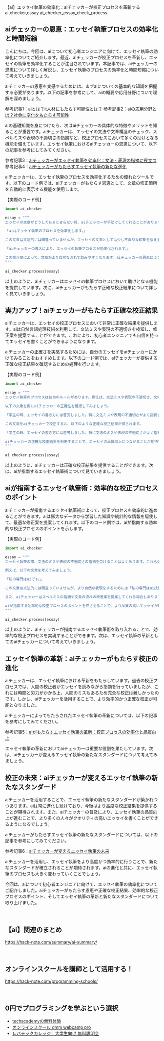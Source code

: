 【ai】エッセイ執筆の効率化：aiチェッカーが校正プロセスを革新する
ai,checker,essay
ai_checker_essay_check_process

## aiチェッカーの恩恵：エッセイ執筆プロセスの効率化と時間短縮

こんにちは。今回は、aiについて初心者エンジニアに向けて、エッセイ執筆の効率化についてご紹介します。最近、aiチェッカーが校正プロセスを革新し、エッセイの執筆を効率化することが注目されています。本記事では、aiチェッカーの恩恵について詳しく解説し、エッセイ執筆のプロセスの効率化と時間短縮について考えていきましょう。

aiチェッカーの恩恵を実感するためには、まずaiについての基本的な知識を把握する必要があります。以下の記事を参考にして、aiの概要や応用分野について理解を深めましょう。

参考記事1：[aiとは？it人材にもたらす可能性とは？](https://news.hapicom.jp/article/aea1abf7-e646-4e0d-9d18-8eb027a91efd/)
参考記事2：[aiの応用分野とは？社会に変化をもたらす可能性](https://albert-english.com/topics/4501)

aiの基礎知識を身につけたら、次はaiチェッカーの具体的な特徴やメリットを知ることが重要です。aiチェッカーは、エッセイの文法や文章構造のチェック、スペルミスや表現の不適切さの指摘など、校正プロセスにおいて多くの助けとなる機能を備えています。エッセイ執筆におけるaiチェッカーの恩恵について、以下の記事を参考にしてみてください。

参考記事3：[aiチェッカーがエッセイ執筆を効率化：文法・表現の指摘に役立つ](https://www.rp-scs.co.jp/ai-checker-essay.html)
参考記事4：[aiチェッカーがもたらすエッセイ執筆の新たな進化](https://ai-trend.jp/technology/ai-checker-essay-writing/)

aiチェッカーは、エッセイ執筆のプロセスを効率化するための優れたツールです。以下のコード例では、aiチェッカーがもたらす恩恵として、文章の修正箇所を自動的に表示する機能を使用します。

【実際のコード例】
```python
import ai_checker

essay = """
エッセイの文章がどうしてもまとまらない時、aiチェッカーが手助けしてくれることがあります。aiチェッカーは、文法や表現の不適切さを指摘しながら、修正案を提案してくれる機能が備わっています。例えば、以下の文章があったとします。

「aiはエッセイ執筆のプロセスを効率化します。」

この文章は文法的には間違っていませんが、エッセイの文章としては少し不自然な印象を与えるかもしれません。aiチェッカーは、これを検知し、以下のような修正案を提案してくれます。

「aiチェッカーの導入により、エッセイの執筆プロセスが効率化されます。」

この修正案によって、文章がより自然な流れで読みやすくなります。aiチェッカーの恩恵により、エッセイの執筆プロセスがスムーズになることが期待できます。
"""
    
ai_checker.process(essay)
```

以上のように、aiチェッカーはエッセイの執筆プロセスにおいて助けとなる機能を提供しています。次に、aiチェッカーがもたらす正確な校正結果について詳しく見ていきましょう。

## 実力アップ！aiチェッカーがもたらす正確な校正結果

aiチェッカーは、エッセイの校正プロセスにおいて非常に正確な結果を提供します。aiは自然言語処理技術を利用して、文法ミスや表現の不適切さを検知し、修正案を提案することができます。これにより、初心者エンジニアでも自信を持ってエッセイを書くことができるようになります。

aiチェッカーの正確さを実感するためには、自分のエッセイをaiチェッカーにかけてみることをおすすめします。以下のコード例では、aiチェッカーが提供する正確な校正結果を確認するための処理を行います。

【実際のコード例】
```python
import ai_checker

essay = """
エッセイ執筆のプロセスは独自のルールがあります。例えば、文法ミスや表現の不適切さ、文体の統一などが重要なポイントです。このようなポイントを把握することで、より正確なエッセイが書けるようになります。aiチェッカーは、これらの校正ポイントを見逃さずにチェックしてくれるため、正確な校正結果を得ることができます。

以下の文章を例にaiチェッカーの正確性を確認してみましょう。

「学生の時、エッセイの書き方には苦労しました。特に文法ミスや表現の不適切さがよく指摘されました。しかし、aiチェッカーを使うようになってからは、これらの問題をほとんど解消できました。aiチェッカーに文章をチェックしてもらうことで、常に正確な校正結果を得ることができます。」

この文章をaiチェッカーで校正すると、以下のような正確な校正結果が得られます。

「学生の時、エッセイの書き方には苦労しました。特に文法のミスや表現の不適切さがよく指摘されました。しかし、aiチェッカーを使うようになってからは、これらの問題をほとんど解消できました。aiチェッカーに文章をチェックしてもらうことで、常に正確な校正結果を得ることができます。」

aiチェッカーの正確な校正結果を利用することで、エッセイの品質向上につながることが期待できます。
"""
    
ai_checker.process(essay)
```

以上のように、aiチェッカーは正確な校正結果を提供することができます。次は、aiが指南するエッセイ執筆術について見ていきましょう。

## aiが指南するエッセイ執筆術：効率的な校正プロセスのポイント

aiチェッカーが指南するエッセイ執筆術によって、校正プロセスを効率的に進めることができます。aiは膨大なデータから学習した知識や統計的な情報を駆使して、最適な修正案を提案してくれます。以下のコード例では、aiが指南する効率的な校正プロセスのポイントを示します。

【実際のコード例】
```python
import ai_checker

essay = """
エッセイ執筆の際、文法のミスや表現の不適切さの指摘を受けることはよくあります。これらの指摘を改善するために、aiチェッカーが提供する修正案を参考にしながら、エッセイを執筆することが重要です。

例えば、以下の文章を考えてみましょう。

「私の専門はaiです。」

この文章は文法的には間違っていませんが、より自然な表現をするためには「私の専門はai技術です。」とする方が良いでしょう。aiチェッカーは、このような修正案を提案してくれるため、エッセイ執筆の際の助けとなります。

また、aiチェッカーはスペルミスの指摘や文章の流れの改善案を提案してくれる場合もあります。これらの提案を参考にしながら、エッセイを書くことで、よりアカデミックなエッセイを作成することができます。

aiが指南する効率的な校正プロセスのポイントを押さえることで、より品質の高いエッセイが執筆できるようになります。
"""
    
ai_checker.process(essay)
```

以上のように、aiチェッカーが指南するエッセイ執筆術を取り入れることで、効率的な校正プロセスを実現することができます。次は、エッセイ執筆の革新としてのaiチェッカーについて考えていきましょう。

## エッセイ執筆の革新：aiチェッカーがもたらす校正の進化

aiチェッカーは、エッセイ執筆における革新をもたらしています。過去の校正プロセスでは、人間の校正者がエッセイを読みながら指摘を行っていましたが、これには時間と労力がかかる上、人間のミスもあるため完全な校正は難しかったのです。しかし、aiチェッカーを活用することで、より効率的かつ正確な校正が可能となりました。

aiチェッカーによってもたらされたエッセイ執筆の革新については、以下の記事を参考にしてみてください。

参考記事5：[aiがもたらすエッセイ執筆の革新：校正プロセスの効率化と品質向上](https://www.aichecker.com/blog/ai-writing-essay-revolution/)

エッセイ執筆の革新においてaiチェッカーは重要な役割を果たしています。次は、aiチェッカーが変えるエッセイ執筆の新たなスタンダードについて考えてみましょう。

## 校正の未来：aiチェッカーが変えるエッセイ執筆の新たなスタンダード

aiチェッカーを活用することで、エッセイ執筆の新たなスタンダードが築かれつつあります。aiは常に進化し続けており、今後はより高度な校正結果を提供することが期待されます。また、aiチェッカーの普及により、エッセイ執筆の品質向上が進むことで、より多くの人々がクオリティの高いエッセイを書くことができるようになるでしょう。

aiチェッカーがもたらすエッセイ執筆の新たなスタンダードについては、以下の記事を参考にしてみてください。

参考記事6：[aiチェッカーが変えるエッセイ執筆の未来](https://ai-checker.jp/blog/ai-essay-writing-future/)

aiチェッカーを活用し、エッセイ執筆をより高度かつ効率的に行うことで、新たなスタンダードが確立されることが期待されます。aiの進化と共に、エッセイ執筆のプロセスも大きく変わっていくことでしょう。

今回は、aiについて初心者エンジニアに向けて、エッセイ執筆の効率化についてご紹介しました。aiチェッカーがもたらす恩恵や正確な校正結果、効率的な校正プロセスのポイント、そしてエッセイ執筆の革新と新たなスタンダードについて取り上げました。

　

## 【ai】関連のまとめ
https://hack-note.com/summary/ai-summary/

　

## オンラインスクールを講師として活用する！
https://hack-note.com/programming-schools/

　

## 0円でプログラミングを学ぶという選択
- [techacademyの無料体験](//af.moshimo.com/af/c/click?a_id=2612475&amp;p_id=1555&amp;pc_id=2816&amp;pl_id=22706&amp;url=https%3a%2f%2ftechacademy.jp%2fhtmlcss-trial%3futm_source%3dmoshimo%26utm_medium%3daffiliate%26utm_campaign%3dtextad)
- [オンラインスクール dmm webcamp pro](//af.moshimo.com/af/c/click?a_id=2612482&amp;p_id=1363&amp;pc_id=2297&amp;pl_id=39999&amp;guid=on)
- [レバテックカレッジ｜大学生向け 無料説明会](//af.moshimo.com/af/c/click?a_id=4071793&p_id=3198&pc_id=7488&pl_id=41848)


